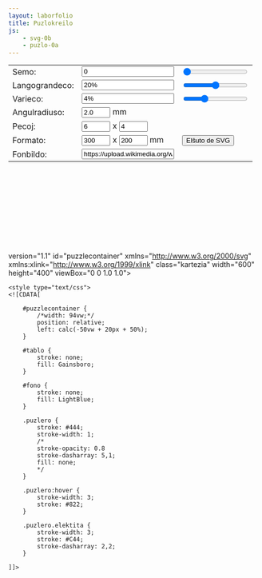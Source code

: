 ```yaml
---
layout: laborfolio
title: Puzlokreilo
js:
    - svg-0b
    - puzlo-0a
---
```


<!-- 

- travidebligi la fonon per masko: https://developer.mozilla.org/en-US/docs/Web/SVG/Element/mask 
- montri fonon kiel bildo/ornamo: https://developer.mozilla.org/en-US/docs/Web/SVG/Element/pattern
                                https://vanseodesign.com/web-design/svg-pattern-attributes/
-->

<script type="text/javascript">
    // adaptita el https://gist.github.com/Draradech/35d36347312ca6d0887aa7d55f366e30

    function save(filename, data)
    {
        var blob = new Blob([data], {type: "text/csv"});
        if (window.navigator.msSaveOrOpenBlob)
        {
            window.navigator.msSaveBlob(blob, filename);
        }
        else
        {
            var elem = window.document.createElement('a');
            elem.href = window.URL.createObjectURL(blob);
            elem.download = filename;        
            document.body.appendChild(elem);
            elem.click();        
            document.body.removeChild(elem);
        }
    }

    var seed = 1;
    
    // konciza aliro de elemento per @id
    function $(id) { return document.getElementById(id); }

    // aktualigo de la kontrolelementoj
    function updateseed()     { $("_seed").value =    $("seed").value;          update(); }
    function updatetabsize()  { $("_tabsize").value = $("tabsize").value + "%"; update(); }
    function updatejitter()   { $("_jitter").value =  $("jitter").value + "%";  update(); }
    function update_seed() { 
        var val = parseFloat($("_seed").value);    
        if (!isNaN(val)) { 
            $("seed").value = val;
        }    
        updateseed(); 
    }
    function update_tabsize() { 
        var val = parseFloat($("_tabsize").value); 
        if (!isNaN(val)) { 
            $("tabsize").value = val; 
        } 
        updatetabsize(); 
    }
    function update_jitter()  { 
        var val = parseFloat($("_jitter").value);  
        if (!isNaN(val)) { 
            $("jitter").value = val; 
        }  
        updatejitter(); 
    }
    
    // generilo-parametroj / -funkcioj $

    // variabloj estas difinitaj antaŭe en generate(9 resp. parse_input()
    /*
      tabsize = langetograndeco (tabsize)
      jitter = varieco (jitter)
      xn = # pecoj horizontale
      yn = # pecoj vertikale
    */
    //var a, b, c, d, e, t, j, flip, xi, yi, xn, yn, vertical, offset, width, height, radius;
    
    function parse_input()
    {
        seed = parseInt($("seed").value);
        tabsize = parseFloat($("tabsize").value);
        jitter = parseFloat($("jitter").value);
        xn = parseInt($("xn").value);
        yn = parseInt($("yn").value);
    }

    function update() {
        width = parseInt($("width").value);
        height = parseInt($("height").value);
        radius = parseFloat($("radius").value);
        var ratio = 1.0 * width / height;
        if (ratio > 1.5)
        {
            radius = radius * 900 / width;
            width = 900;
            height = width / ratio;
        } else {
            radius = radius * 600 / height;
            height = 600;
            width = height * ratio;
        }
        offset = 5.5;

        parse_input();

        new SVGPuzlo("puzzlecontainer", $("bgimg").value,
            seed,tabsize,jitter,
            xn,yn,width,height,offset,radius);
    }

    // helpfunkcioj
    function metu(kampo,valoro) {
        document.getElementById(kampo).textContent = valoro;
    }

    function valoro(kampo) {
        return parseInt(document.getElementById(kampo).value,10);
    }

    window.onload = () => {
        // preparu semon
        $('seed').value = Math.random() * 10000; 
        updateseed();
    }

</script>

   <table>
      <tr>
         <td>Semo:</td>
         <td><input id="_seed" type="text" value="0" onchange="update_seed()"/></td>
         <td><input id="seed" type="range" value="0" min="0" max="9999" step="1" onchange="updateseed()"/></td>
      </tr>
      <tr>
         <td>Langograndeco:</td>
         <td><input id="_tabsize" type="text" value="20%" onchange="update_tabsize()"/></td>
         <td><input id="tabsize" type="range" value="20" min="10" max="30" step="0.1" onchange="updatetabsize()"/></td>
      </tr>
      <tr>
         <td>Varieco:</td>
         <td><input id="_jitter" type="text" value="4%" onchange="update_jitter()"/></td>
         <td><input id="jitter" type="range" value="4" min="0" max="13" step="0.1" onchange="updatejitter()"/></td>
      </tr>
      <tr>
         <td>Angulradiuso:</td>
         <td><input id="radius" type="text" value="2.0" size="4" onchange="update()"/> mm</td>
         <td></td>
      </tr>
      <tr>
         <td>Pecoj:</td>
         <td><input id="xn" type="text" value="6" size="4" onchange="update()"/> x <input id="yn" type="text" value="4"  size="4" onchange="update()"/></td>
         <td></td>
      </tr>
      <tr>
         <td>Formato:</td>
         <td><input id="width" type="text" value="300" size="4" onchange="update()"/> x <input id="height" type="text" value="200"  size="4" onchange="update()"/> mm</td>
         <td><button onclick="generate()">Elŝuto de SVG</button></td>
      </tr>
      <tr>
        <td>Fonbildo:</td>
        <td><input id="bgimg" type="text" value="https://upload.wikimedia.org/wikipedia/commons/thumb/2/27/Nitrogen_Cycle-eo.svg/1024px-Nitrogen_Cycle-eo.svg.png"/></td>
      </tr>
   </table>

<svg id="puzzlecontainer">

 version="1.1" 
    id="puzzlecontainer"
    xmlns="http://www.w3.org/2000/svg" 
    xmlns:xlink="http://www.w3.org/1999/xlink" 
    class="kartezia"
    width="600" height="400" 
    viewBox="0 0 1.0 1.0">        
     
    <style type="text/css">
    <![CDATA[

        #puzzlecontainer {
            /*width: 94vw;*/
            position: relative;
            left: calc(-50vw + 20px + 50%);
        }

        #tablo {
            stroke: none;
            fill: Gainsboro;
        }

        #fono {
            stroke: none;
            fill: LightBlue;
        }

        .puzlero {
            stroke: #444;
            stroke-width: 1;
            /*            
            stroke-opacity: 0.8
            stroke-dasharray: 5,1;
            fill: none; 
            */
        }

        .puzlero:hover {
            stroke-width: 3;
            stroke: #822;
        }

        .puzlero.elektita {
            stroke-width: 3;
            stroke: #C44;
            stroke-dasharray: 2,2;
        }

    ]]>
  </style>   
  <g id="puzleroj"></g>
</svg>
